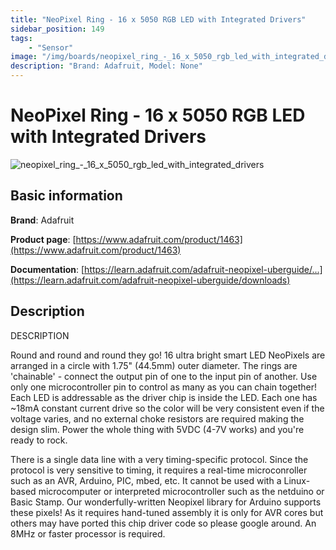 ```yaml
---
title: "NeoPixel Ring - 16 x 5050 RGB LED with Integrated Drivers"
sidebar_position: 149
tags:
    - "Sensor"
image: "/img/boards/neopixel_ring_-_16_x_5050_rgb_led_with_integrated_drivers.png"
description: "Brand: Adafruit, Model: None"
---
```

# NeoPixel Ring - 16 x 5050 RGB LED with Integrated Drivers

![neopixel_ring_-_16_x_5050_rgb_led_with_integrated_drivers](/img/boards/neopixel_ring_-_16_x_5050_rgb_led_with_integrated_drivers.png)

## Basic information

**Brand**: Adafruit

**Product page**: [https://www.adafruit.com/product/1463](https://www.adafruit.com/product/1463)

**Documentation**: [https://learn.adafruit.com/adafruit-neopixel-uberguide/...](https://learn.adafruit.com/adafruit-neopixel-uberguide/downloads)

## Description

DESCRIPTION

Round and round and round they go\! 16 ultra bright smart LED NeoPixels are arranged in a circle with 1\.75" \(44\.5mm\) outer diameter\. The rings are 'chainable' \- connect the output pin of one to the input pin of another\. Use only one microcontroller pin to control as many as you can chain together\! Each LED is addressable as the driver chip is inside the LED\. Each one has ~18mA constant current drive so the color will be very consistent even if the voltage varies, and no external choke resistors are required making the design slim\. Power the whole thing with 5VDC \(4\-7V works\) and you're ready to rock\.



There is a single data line with a very timing\-specific protocol\. Since the protocol is very sensitive to timing, it requires a real\-time microconroller such as an AVR, Arduino, PIC, mbed, etc\. It cannot be used with a Linux\-based microcomputer or interpreted microcontroller such as the netduino or Basic Stamp\. Our wonderfully\-written Neopixel library for Arduino supports these pixels\! As it requires hand\-tuned assembly it is only for AVR cores but others may have ported this chip driver code so please google around\. An 8MHz or faster processor is required\.

